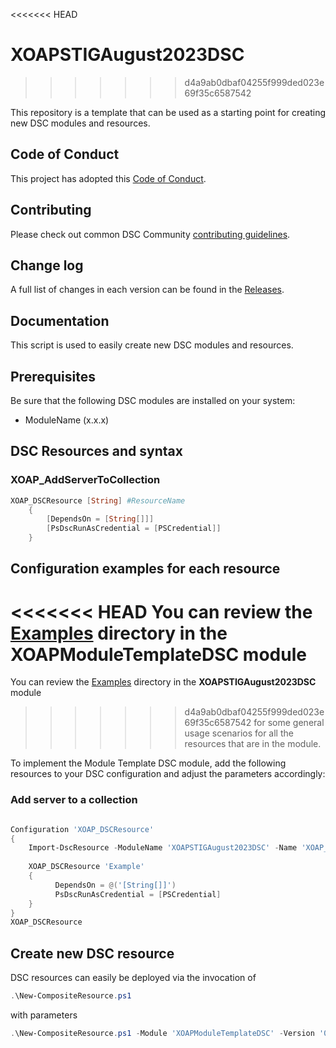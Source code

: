 <<<<<<< HEAD

# XOAPSTIGAugust2023DSC
>>>>>>> d4a9ab0dbaf04255f999ded023e69f35c6587542

This repository is a template that can be used as a starting point for creating new DSC modules and resources.

## Code of Conduct

This project has adopted this [Code of Conduct](CODE_OF_CONDUCT.md).

## Contributing

Please check out common DSC Community [contributing guidelines](https://dsccommunity.org/guidelines/contributing).

## Change log

A full list of changes in each version can be found in the  [Releases](https://github.com/xoap-io/XOAPModuleTemplateDSC/releases).

## Documentation

This script is used to easily create new DSC modules and resources.

## Prerequisites

Be sure that the following DSC modules are installed on your system:

- ModuleName (x.x.x)

## DSC Resources and syntax

### XOAP_AddServerToCollection

```PowerShell
XOAP_DSCResource [String] #ResourceName
    {
        [DependsOn = [String[]]]
        [PsDscRunAsCredential = [PSCredential]]
    }
```

## Configuration examples for each resource

<<<<<<< HEAD
You can review the [Examples](/Examples/Resources) directory in the **XOAPModuleTemplateDSC** module
=======
You can review the [Examples](/Examples/DSCResources) directory in the **XOAPSTIGAugust2023DSC** module
>>>>>>> d4a9ab0dbaf04255f999ded023e69f35c6587542
for some general usage scenarios for all the resources that are in the module.

To implement the Module Template DSC module, add the following resources to your DSC configuration and adjust the parameters accordingly:

### Add server to a collection

```PowerShell

Configuration 'XOAP_DSCResource'
{
    Import-DscResource -ModuleName 'XOAPSTIGAugust2023DSC' -Name 'XOAP_DSCResource' -ModuleVersion '0.0.1'
    
    XOAP_DSCResource 'Example'
    {
          DependsOn = @('[String[]]')
          PsDscRunAsCredential = [PSCredential]
    }
}
XOAP_DSCResource 
```

## Create new DSC resource

DSC resources can easily be deployed via the invocation of

```powershell
.\New-CompositeResource.ps1
```

with parameters

```powershell
.\New-CompositeResource.ps1 -Module 'XOAPModuleTemplateDSC' -Version '0.0.1' -Resource 'DSCResource'
```
